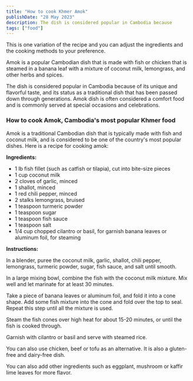 ```yaml
---
title: "How to cook Khmer Amok"
publishDate: "28 May 2023"
description: The dish is considered popular in Cambodia because
tags: ["food"]
---
```


This is one variation of the recipe and you can adjust the ingredients and the cooking methods to your preference.

Amok is a popular Cambodian dish that is made with fish or chicken that is steamed in a banana leaf with a mixture of coconut milk, lemongrass, and other herbs and spices.

The dish is considered popular in Cambodia because of its unique and flavorful taste, and its status as a traditional dish that has been passed down through generations. Amok dish is often considered a comfort food and is commonly served at special occasions and celebrations.

### How to cook Amok, Cambodia's most popular Khmer food

Amok is a traditional Cambodian dish that is typically made with fish and coconut milk, and is considered to be one of the country's most popular dishes. Here is a recipe for cooking amok:

**Ingredients:**

- 1 lb fish fillet (such as catfish or tilapia), cut into bite-size pieces
- 1 cup coconut milk
- 2 cloves of garlic, minced
- 1 shallot, minced
- 1 red chili pepper, minced
- 2 stalks lemongrass, bruised
- 1 teaspoon turmeric powder
- 1 teaspoon sugar
- 1 teaspoon fish sauce
- 1 teaspoon salt
- 1/4 cup chopped cilantro or basil, for garnish banana leaves or aluminum foil, for steaming

**Instructions:**

In a blender, puree the coconut milk, garlic, shallot, chili pepper, lemongrass, turmeric powder, sugar, fish sauce, and salt until smooth.

In a large mixing bowl, combine the fish with the coconut milk mixture. Mix well and let marinate for at least 30 minutes.

Take a piece of banana leaves or aluminum foil, and fold it into a cone shape. Add some fish mixture into the cone and fold over the top to seal. Repeat this step until all the mixture is used.

Steam the fish cones over high heat for about 15-20 minutes, or until the fish is cooked through.

Garnish with cilantro or basil and serve with steamed rice.

You can also use chicken, beef or tofu as an alternative. It is also a gluten-free and dairy-free dish.

You can also add other ingredients such as eggplant, mushroom or kaffir lime leaves for more flavor.
